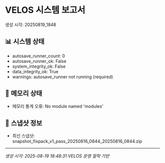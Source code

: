 # VELOS 시스템 보고서
생성 시각: 20250819_1848

## 📊 시스템 상태
- autosave_runner_count: 0
- autosave_runner_ok: False
- system_integrity_ok: False
- data_integrity_ok: True
- warnings: autosave_runner not running (required)

## 💾 메모리 상태
- 메모리 통계 오류: No module named 'modules'

## 📁 스냅샷 정보
- 최신 스냅샷: snapshot_fixpack_v1_pass_20250816_0844_20250816_0844.zip

---
*생성 시각: 2025-08-19 18:48:31*
*VELOS 운영 철학 기반*